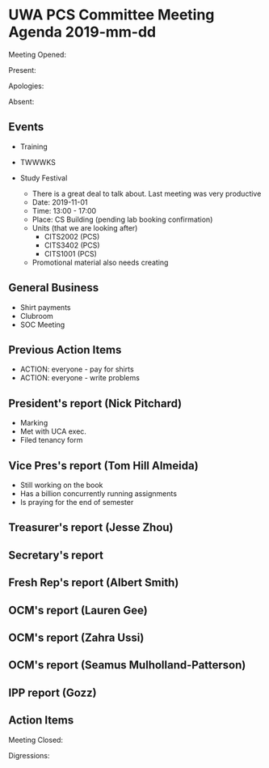 # UWA PCS Committee Meeting Agenda 2019-mm-dd

Meeting Opened:

Present: 

Apologies: 

Absent:

## Events
- Training

- TWWWKS

- Study Festival
  - There is a great deal to talk about. Last meeting was very productive
  - Date: 2019-11-01
  - Time: 13:00 - 17:00
  - Place: CS Building (pending lab booking confirmation)
  - Units (that we are looking after)
    - CITS2002 (PCS)
    - CITS3402 (PCS)
    - CITS1001 (PCS)
  - Promotional material also needs creating 

## General Business
  - Shirt payments
  - Clubroom
  - SOC Meeting

## Previous Action Items
  - ACTION: everyone - pay for shirts
  - ACTION: everyone - write problems

## President's report (Nick Pitchard)
- Marking
- Met with UCA exec.
- Filed tenancy form

## Vice Pres's report (Tom Hill Almeida)
- Still working on the book
- Has a billion concurrently running assignments
- Is praying for the end of semester

## Treasurer's report (Jesse Zhou)

## Secretary's report

## Fresh Rep's report (Albert Smith)

## OCM's report (Lauren Gee)

## OCM's report (Zahra Ussi)

## OCM's report (Seamus Mulholland-Patterson)

## IPP report (Gozz)

## Action Items

Meeting Closed:

Digressions:
